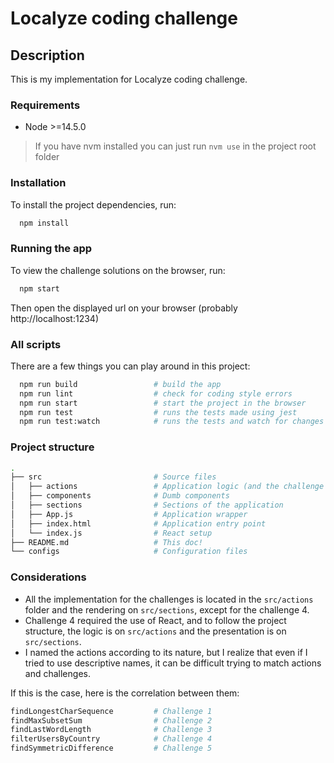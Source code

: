 # Localyze coding challenge

## Description

This is my implementation for Localyze coding challenge.

### Requirements

- Node >=14.5.0

> If you have nvm installed you can just run `nvm use` in the project root folder

### Installation

To install the project dependencies, run:

```bash
  npm install
```

### Running the app

To view the challenge solutions on the browser, run:

```bash
  npm start
```

Then open the displayed url on your browser (probably http://localhost:1234)

### All scripts

There are a few things you can play around in this project:

```bash
  npm run build                 # build the app
  npm run lint                  # check for coding style errors
  npm run start                 # start the project in the browser
  npm run test                  # runs the tests made using jest
  npm run test:watch            # runs the tests and watch for changes
```

### Project structure

```bash
.
├── src                         # Source files
│   ├── actions                 # Application logic (and the challenge implementations)
│   ├── components              # Dumb components
│   ├── sections                # Sections of the application
│   ├── App.js                  # Application wrapper
│   ├── index.html              # Application entry point
│   └── index.js                # React setup
├── README.md                   # This doc!
└── configs                     # Configuration files

```

### Considerations

- All the implementation for the challenges is located in the `src/actions` folder and the rendering on `src/sections`, except for the challenge 4.
- Challenge 4 required the use of React, and to follow the project structure, the logic is on `src/actions` and the presentation is on `src/sections`.
- I named the actions according to its nature, but I realize that even if I tried to use descriptive names, it can be difficult trying to match actions and challenges.

If this is the case, here is the correlation between them:

```bash
findLongestCharSequence         # Challenge 1
findMaxSubsetSum                # Challenge 2
findLastWordLength              # Challenge 3
filterUsersByCountry            # Challenge 4
findSymmetricDifference         # Challenge 5
```
